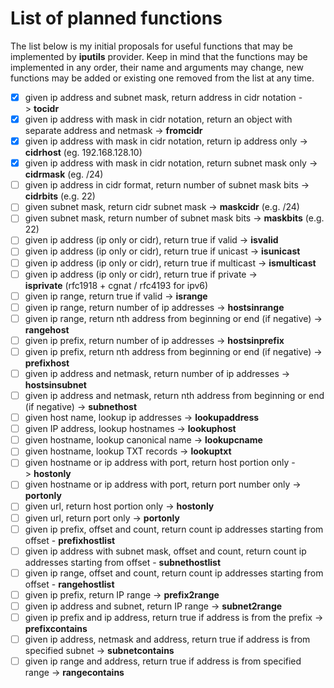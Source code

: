 # List of planned functions

The list below is my initial proposals for useful functions that may be implemented by **iputils** provider.
Keep in mind that the functions may be implemented in any order, their name and arguments may change, new functions may be added or existing one removed from the list at any time.

- [X] given ip address and subnet mask, return address in cidr notation -> **tocidr** 
- [X] given ip address with mask in cidr notation, return an object with separate address and netmask -> **fromcidr**
- [X] given ip address with mask in cidr notation, return ip address only -> **cidrhost** (eg. 192.168.128.10)
- [X] given ip address with mask in cidr notation, return subnet mask only -> **cidrmask** (eg. /24)
- [ ] given ip address in cidr format, return number of subnet mask bits -> **cidrbits** (e.g. 22)
- [ ] given subnet mask, return cidr subnet mask -> **maskcidr** (e.g. /24)
- [ ] given subnet mask, return number of subnet mask bits -> **maskbits** (e.g. 22)
- [ ] given ip address (ip only or cidr), return true if valid -> **isvalid**
- [ ] given ip address (ip only or cidr), return true if unicast -> **isunicast**
- [ ] given ip address (ip only or cidr), return true if multicast -> **ismulticast**
- [ ] given ip address (ip only or cidr), return true if private -> **isprivate** (rfc1918 + cgnat / rfc4193 for ipv6)
- [ ] given ip range, return true if valid -> **isrange**
- [ ] given ip range, return number of ip addresses -> **hostsinrange**
- [ ] given ip range, return nth address from beginning or end (if negative) -> **rangehost**
- [ ] given ip prefix, return number of ip addresses -> **hostsinprefix**
- [ ] given ip prefix, return nth address from beginning or end (if negative) -> **prefixhost**
- [ ] given ip address and netmask, return number of ip addresses -> **hostsinsubnet**
- [ ] given ip address and netmask, return nth address from beginning or end (if negative) -> **subnethost**
- [ ] given host name, lookup ip addresses -> **lookupaddress**
- [ ] given IP address, lookup hostnames -> **lookuphost**
- [ ] given hostname, lookup canonical name -> **lookupcname**
- [ ] given hostname, lookup TXT records -> **lookuptxt**
- [ ] given hostname or ip address with port, return host portion only -> **hostonly**
- [ ] given hostname or ip address with port, return port number only -> **portonly**
- [ ] given url, return host portion only -> **hostonly**
- [ ] given url, return port only -> **portonly**
- [ ] given ip prefix, offset and count, return count ip addresses starting from offset - **prefixhostlist**
- [ ] given ip address with subnet mask, offset and count, return count ip addresses starting from offset - **subnethostlist**
- [ ] given ip range, offset and count, return count ip addresses starting from offset - **rangehostlist**
- [ ] given ip prefix, return IP range -> **prefix2range**
- [ ] given ip address and subnet, return IP range -> **subnet2range**
- [ ] given ip prefix and ip address, return true if address is from the prefix -> **prefixcontains**
- [ ] given ip address, netmask and address, return true if address is from specified subnet -> **subnetcontains**
- [ ] given ip range and address, return true if address is from specified range -> **rangecontains**
